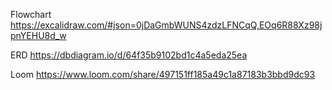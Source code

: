 Flowchart
https://excalidraw.com/#json=0jDaGmbWUNS4zdzLFNCqQ,EOq6R88Xz98jpnYEHU8d_w

ERD
https://dbdiagram.io/d/64f35b9102bd1c4a5eda25ea

Loom
https://www.loom.com/share/497151ff185a49c1a87183b3bbd9dc93
